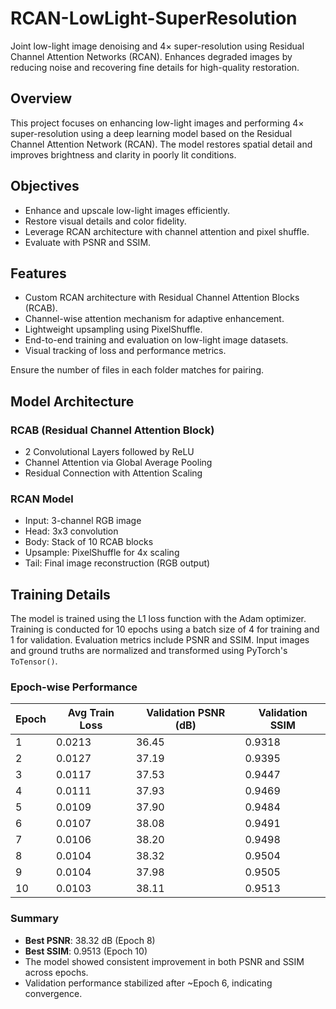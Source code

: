 # RCAN-LowLight-SuperResolution
Joint low-light image denoising and 4× super-resolution using Residual Channel Attention Networks (RCAN). Enhances degraded images by reducing noise and recovering fine details for high-quality restoration.

## Overview

This project focuses on enhancing low-light images and performing 4× super-resolution using a deep learning model based on the Residual Channel Attention Network (RCAN). The model restores spatial detail and improves brightness and clarity in poorly lit conditions.

## Objectives

- Enhance and upscale low-light images efficiently.
- Restore visual details and color fidelity.
- Leverage RCAN architecture with channel attention and pixel shuffle.
- Evaluate with PSNR and SSIM.

## Features

- Custom RCAN architecture with Residual Channel Attention Blocks (RCAB).
- Channel-wise attention mechanism for adaptive enhancement.
- Lightweight upsampling using PixelShuffle.
- End-to-end training and evaluation on low-light image datasets.
- Visual tracking of loss and performance metrics.


Ensure the number of files in each folder matches for pairing.

## Model Architecture

### RCAB (Residual Channel Attention Block)

- 2 Convolutional Layers followed by ReLU
- Channel Attention via Global Average Pooling
- Residual Connection with Attention Scaling

### RCAN Model

- Input: 3-channel RGB image
- Head: 3x3 convolution
- Body: Stack of 10 RCAB blocks
- Upsample: PixelShuffle for 4x scaling
- Tail: Final image reconstruction (RGB output)

## Training Details

The model is trained using the L1 loss function with the Adam optimizer. Training is conducted for 10 epochs using a batch size of 4 for training and 1 for validation. Evaluation metrics include PSNR and SSIM. Input images and ground truths are normalized and transformed using PyTorch's `ToTensor()`.

### Epoch-wise Performance

| Epoch | Avg Train Loss | Validation PSNR (dB) | Validation SSIM |
|-------|----------------|----------------------|-----------------|
| 1     | 0.0213         | 36.45                | 0.9318          |
| 2     | 0.0127         | 37.19                | 0.9395          |
| 3     | 0.0117         | 37.53                | 0.9447          |
| 4     | 0.0111         | 37.93                | 0.9469          |
| 5     | 0.0109         | 37.90                | 0.9484          |
| 6     | 0.0107         | 38.08                | 0.9491          |
| 7     | 0.0106         | 38.20                | 0.9498          |
| 8     | 0.0104         | 38.32                | 0.9504          |
| 9     | 0.0104         | 37.98                | 0.9505          |
| 10    | 0.0103         | 38.11                | 0.9513          |

### Summary

- **Best PSNR**: 38.32 dB (Epoch 8)
- **Best SSIM**: 0.9513 (Epoch 10)
- The model showed consistent improvement in both PSNR and SSIM across epochs.
- Validation performance stabilized after ~Epoch 6, indicating convergence.
